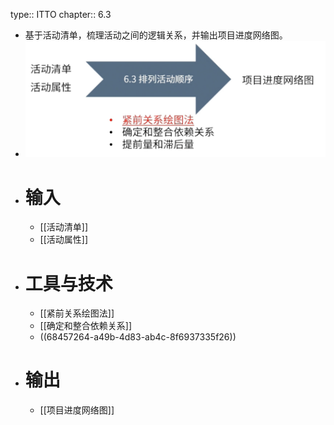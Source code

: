type:: ITTO
chapter:: 6.3

- 基于活动清单，梳理活动之间的逻辑关系，并输出项目进度网络图。
- ![image.png](../assets/image_1747742613369_0.png)
- # 输入
	- [[活动清单]]
	- [[活动属性]]
- # 工具与技术
	- [[紧前关系绘图法]]
	- [[确定和整合依赖关系]]
	- ((68457264-a49b-4d83-ab4c-8f6937335f26))
- # 输出
	- [[项目进度网络图]]